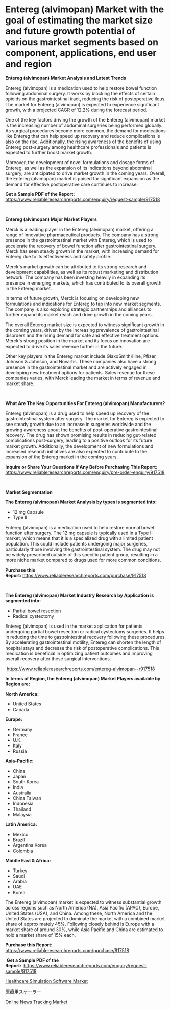 <p><h1>Entereg (alvimopan) Market with the goal of estimating the market size and future growth potential of various market segments based on component, applications, end user and region</h1></p><p><strong>Entereg (alvimopan) Market Analysis and Latest Trends</strong></p>
<p><p>Entereg (alvimopan) is a medication used to help restore bowel function following abdominal surgery. It works by blocking the effects of certain opioids on the gastrointestinal tract, reducing the risk of postoperative ileus. The market for Entereg (alvimopan) is expected to experience significant growth, with a projected CAGR of 12.2% during the forecast period.</p><p>One of the key factors driving the growth of the Entereg (alvimopan) market is the increasing number of abdominal surgeries being performed globally. As surgical procedures become more common, the demand for medications like Entereg that can help speed up recovery and reduce complications is also on the rise. Additionally, the rising awareness of the benefits of using Entereg post-surgery among healthcare professionals and patients is expected to further boost market growth.</p><p>Moreover, the development of novel formulations and dosage forms of Entereg, as well as the expansion of its indications beyond abdominal surgery, are anticipated to drive market growth in the coming years. Overall, the Entereg (alvimopan) market is poised for significant expansion as the demand for effective postoperative care continues to increase.</p></p>
<p><strong>Get a Sample PDF of the Report:&nbsp;</strong> <a href="https://www.reliableresearchreports.com/enquiry/request-sample/917518">https://www.reliableresearchreports.com/enquiry/request-sample/917518</a></p>
<p>&nbsp;</p>
<p><strong>Entereg (alvimopan) Major Market Players</strong></p>
<p><p>Merck is a leading player in the Entereg (alvimopan) market, offering a range of innovative pharmaceutical products. The company has a strong presence in the gastrointestinal market with Entereg, which is used to accelerate the recovery of bowel function after gastrointestinal surgery. Merck has seen steady growth in the market, with increasing demand for Entereg due to its effectiveness and safety profile.</p><p>Merck's market growth can be attributed to its strong research and development capabilities, as well as its robust marketing and distribution network. The company has been investing heavily in expanding its presence in emerging markets, which has contributed to its overall growth in the Entereg market.</p><p>In terms of future growth, Merck is focusing on developing new formulations and indications for Entereg to tap into new market segments. The company is also exploring strategic partnerships and alliances to further expand its market reach and drive growth in the coming years.</p><p>The overall Entereg market size is expected to witness significant growth in the coming years, driven by the increasing prevalence of gastrointestinal disorders and the rising demand for safe and effective treatment options. Merck's strong position in the market and its focus on innovation are expected to drive its sales revenue further in the future.</p><p>Other key players in the Entereg market include GlaxoSmithKline, Pfizer, Johnson & Johnson, and Novartis. These companies also have a strong presence in the gastrointestinal market and are actively engaged in developing new treatment options for patients. Sales revenue for these companies varies, with Merck leading the market in terms of revenue and market share.</p></p>
<p>&nbsp;</p>
<p><strong>What Are The Key Opportunities For Entereg (alvimopan) Manufacturers?</strong></p>
<p><p>Entereg (alvimopan) is a drug used to help speed up recovery of the gastrointestinal system after surgery. The market for Entereg is expected to see steady growth due to an increase in surgeries worldwide and the growing awareness about the benefits of post-operative gastrointestinal recovery. The drug has shown promising results in reducing gut-related complications post-surgery, leading to a positive outlook for its future market growth. Additionally, the development of new formulations and increased research initiatives are also expected to contribute to the expansion of the Entereg market in the coming years.</p></p>
<p><strong>Inquire or Share Your Questions If Any Before Purchasing This Report:</strong> <a href="https://www.reliableresearchreports.com/enquiry/pre-order-enquiry/917518">https://www.reliableresearchreports.com/enquiry/pre-order-enquiry/917518</a></p>
<p>&nbsp;</p>
<p><strong>Market Segmentation</strong></p>
<p><strong>The Entereg (alvimopan) Market Analysis by types is segmented into:</strong></p>
<p><ul><li>12 mg Capsule</li><li>Type II</li></ul></p>
<p><p>Entereg (alvimopan) is a medication used to help restore normal bowel function after surgery. The 12 mg capsule is typically used in a Type II market, which means that it is a specialized drug with a limited patient population. This could include patients undergoing major surgeries, particularly those involving the gastrointestinal system. The drug may not be widely prescribed outside of this specific patient group, resulting in a more niche market compared to drugs used for more common conditions.</p></p>
<p><strong>Purchase this Report:&nbsp;</strong><a href="https://www.reliableresearchreports.com/purchase/917518">https://www.reliableresearchreports.com/purchase/917518</a></p>
<p>&nbsp;</p>
<p><strong>The Entereg (alvimopan) Market Industry Research by Application is segmented into:</strong></p>
<p><ul><li>Partial bowel resection</li><li>Radical cystectomy</li></ul></p>
<p><p>Entereg (alvimopan) is used in the market application for patients undergoing partial bowel resection or radical cystectomy surgeries. It helps in reducing the time to gastrointestinal recovery following these procedures. By accelerating gastrointestinal motility, Entereg can shorten the length of hospital stays and decrease the risk of postoperative complications. This medication is beneficial in optimizing patient outcomes and improving overall recovery after these surgical interventions.</p></p>
<p><a href="https://www.reliableresearchreports.com/entereg-alvimopan--r917518">&nbsp;https://www.reliableresearchreports.com/entereg-alvimopan--r917518</a></p>
<p><strong>In terms of Region, the Entereg (alvimopan) Market Players available by Region are:</strong></p>
<p>
    <p> <strong> North America: </strong>
        <ul>
            <li>United States</li>
            <li>Canada</li>
        </ul>
        </p> 
    <p> <strong> Europe: </strong>
        <ul>
            <li>Germany</li>
            <li>France</li>
            <li>U.K.</li>
            <li>Italy</li>
            <li>Russia</li>
        </ul>
        </p> 
    <p> <strong> Asia-Pacific: </strong>
        <ul>
            <li>China</li>
            <li>Japan</li>
            <li>South Korea</li>
            <li>India</li>
            <li>Australia</li>
            <li>China Taiwan</li>
            <li>Indonesia</li>
            <li>Thailand</li>
            <li>Malaysia</li>
        </ul>
        </p> 
    <p> <strong> Latin America: </strong>
        <ul>
            <li>Mexico</li>
            <li>Brazil</li>
            <li>Argentina Korea</li>
            <li>Colombia</li>
        </ul>
        </p> 
    <p> <strong> Middle East & Africa: </strong>
        <ul>
            <li>Turkey</li>
            <li>Saudi</li>
            <li>Arabia</li>
            <li>UAE</li>
            <li>Korea</li>
        </ul>
    </p>
    </p>
<p><p>The Entereg (alvimopan) market is expected to witness substantial growth across regions such as North America (NA), Asia Pacific (APAC), Europe, United States (USA), and China. Among these, North America and the United States are projected to dominate the market with a combined market share of approximately 45%. Following closely behind is Europe with a market share of around 30%, while Asia Pacific and China are estimated to hold a market share of 15% each.</p></p>
<p><strong>Purchase this Report: </strong><a href="https://www.reliableresearchreports.com/purchase/917518">https://www.reliableresearchreports.com/purchase/917518</a></p>
<p>&nbsp;<strong>Get a Sample PDF of the Report:&nbsp;&nbsp;</strong><a href="https://www.reliableresearchreports.com/enquiry/request-sample/917518">https://www.reliableresearchreports.com/enquiry/request-sample/917518</a></p>
<p><strong></strong></p>
<p><p><a href="https://github.com/Alonsoolds3wq1d81czn8rbol/Market-Research-Report-List-3/blob/main/healthcare-simulation-software-market.md">Healthcare Simulation Software Market</a></p><p><a href="https://github.com/KenyonJohns/Market-Research-Report-List-1/blob/main/9406348178923.md">医療用スケーラー</a></p><p><a href="https://github.com/KeeganBarrows2023/Market-Research-Report-List-2/blob/main/online-news-tracking-market.md">Online News Tracking Market</a></p></p>
